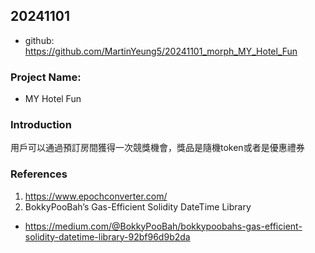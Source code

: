 ## 20241101
* github: https://github.com/MartinYeung5/20241101_morph_MY_Hotel_Fun

### Project Name:
* MY Hotel Fun

### Introduction
用戶可以通過預訂房間獲得一次競獎機會，獎品是隨機token或者是優惠禮券


### References
1. https://www.epochconverter.com/
2. BokkyPooBah’s Gas-Efficient Solidity DateTime Library
* https://medium.com/@BokkyPooBah/bokkypoobahs-gas-efficient-solidity-datetime-library-92bf96d9b2da